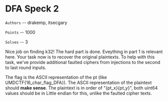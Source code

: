 # DFA Speck 2

`Authors` -- drakemp, itsecgary

`Points` -- 1000

`Solves` -- 3

Nice job on finding k32! The hard part is done. Eveything in part 1 is relevant here. Your task now
is to recover the original plaintexts. To help with this task, we've provide additional faulted
ciphers from injections to the second to last round inputs. 

The flag is the ASCII representation of the pt (like UMDCTF{16_char_flag_DFA}). The ASCII
representation of the plaintext should **make sense**. The plaintext is in order of "{pt_x}{pt_y}",
both uint64 values should be in Little endian for this, unlike the faulted cipher texts. 